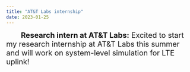 ```yaml
---
title: "AT&T Labs internship"
date: 2023-01-25
---
```


<span style="font-size: 20px;">&nbsp;&nbsp;&nbsp;&nbsp;&nbsp;&nbsp; **Research intern at AT&T Labs:** Excited to start my research internship at AT&T Labs this summer and will work on system-level simulation for LTE uplink!</span>
